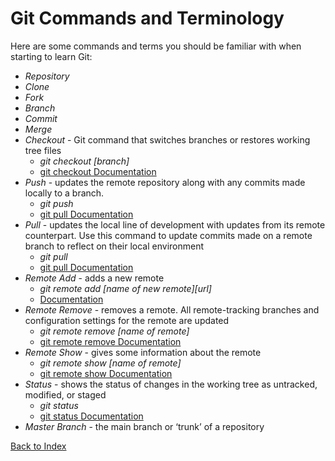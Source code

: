 # Git Commands and Terminology

Here are some commands and terms you should be familiar with when starting to learn Git:

* _Repository_
* _Clone_
* _Fork_
* _Branch_
* _Commit_
* _Merge_
* _Checkout_ - Git command that switches branches or restores working tree files
  * *git checkout [branch]*
  * [git checkout Documentation](https://git-scm.com/docs/git-checkout)
* _Push_ - updates the remote repository along with any commits made locally to a branch. 
  * *git push*
  * [git pull Documentation](https://git-scm.com/docs/git-push)
* _Pull_ - updates the local line of development with updates from its remote counterpart.  Use this command to update commits made on a remote branch to reflect on their local environment
  * *git pull*
  * [git pull Documentation](https://git-scm.com/docs/git-pull)
* _Remote Add_ - adds a new remote
  * *git remote add [name of new remote][url]*
  * [Documentation](https://help.github.com/en/github/using-git/adding-a-remote)
* _Remote Remove_ - removes a remote. All remote-tracking branches and configuration settings for the remote are updated
  * *git remote remove [name of remote]*
  * [git remote remove Documentation](https://git-scm.com/docs/git-remote)
* _Remote Show_ - gives some information about the remote
  * *git remote show [name of remote]*
  * [git remote show Documentation](https://git-scm.com/docs/git-remote)
* _Status_ - shows the status of changes in the working tree as untracked, modified, or staged
  * *git status*
  * [git status Documentation](https://git-scm.com/docs/git-status)
* _Master Branch_ -  the main branch or ‘trunk’ of a repository


[Back to Index](README.md)

